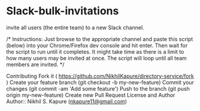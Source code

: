 # Slack-bulk-invitations
invite all users (the entire team) to a new Slack channel. 

/*
  Instructions: Just browse to the appropriate channel and paste 
  this script (below) into your Chrome/Firefox dev console and hit enter. 
  Then wait for the script to run until it completes. 
  It might take time as there is a limit to how many users may be invited at once. 
  The script will loop until all team members are invited.
*/


Contributing
Fork it ( https://github.com/NikhilKapure/directory-service/fork )
Create your feature branch (git checkout -b my-new-feature)
Commit your changes (git commit -am 'Add some feature')
Push to the branch (git push origin my-new-feature)
Create new Pull Request
License and Author
Author:: Nikhil S. Kapure (nkapure11@gmail.com)
